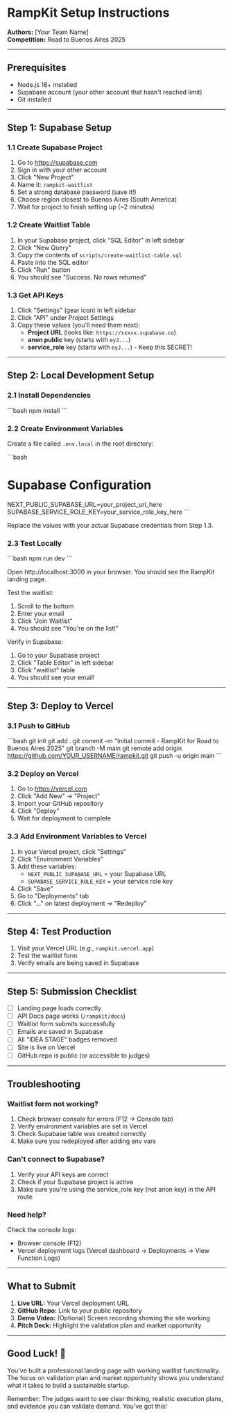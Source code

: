 # RampKit Setup Instructions

**Authors:** [Your Team Name]  
**Competition:** Road to Buenos Aires 2025

---

## Prerequisites

- Node.js 18+ installed
- Supabase account (your other account that hasn't reached limit)
- Git installed

---

## Step 1: Supabase Setup

### 1.1 Create Supabase Project

1. Go to https://supabase.com
2. Sign in with your other account
3. Click "New Project"
4. Name it: `rampkit-waitlist`
5. Set a strong database password (save it!)
6. Choose region closest to Buenos Aires (South America)
7. Wait for project to finish setting up (~2 minutes)

### 1.2 Create Waitlist Table

1. In your Supabase project, click "SQL Editor" in left sidebar
2. Click "New Query"
3. Copy the contents of `scripts/create-waitlist-table.sql`
4. Paste into the SQL editor
5. Click "Run" button
6. You should see "Success. No rows returned"

### 1.3 Get API Keys

1. Click "Settings" (gear icon) in left sidebar
2. Click "API" under Project Settings
3. Copy these values (you'll need them next):
   - **Project URL** (looks like: `https://xxxxx.supabase.co`)
   - **anon public** key (starts with `eyJ...`)
   - **service_role** key (starts with `eyJ...`) - Keep this SECRET!

---

## Step 2: Local Development Setup

### 2.1 Install Dependencies

\`\`\`bash
npm install
\`\`\`

### 2.2 Create Environment Variables

Create a file called `.env.local` in the root directory:

\`\`\`bash
# Supabase Configuration
NEXT_PUBLIC_SUPABASE_URL=your_project_url_here
SUPABASE_SERVICE_ROLE_KEY=your_service_role_key_here
\`\`\`

Replace the values with your actual Supabase credentials from Step 1.3.

### 2.3 Test Locally

\`\`\`bash
npm run dev
\`\`\`

Open http://localhost:3000 in your browser. You should see the RampKit landing page.

Test the waitlist:
1. Scroll to the bottom
2. Enter your email
3. Click "Join Waitlist"
4. You should see "You're on the list!"

Verify in Supabase:
1. Go to your Supabase project
2. Click "Table Editor" in left sidebar
3. Click "waitlist" table
4. You should see your email!

---

## Step 3: Deploy to Vercel

### 3.1 Push to GitHub

\`\`\`bash
git init
git add .
git commit -m "Initial commit - RampKit for Road to Buenos Aires 2025"
git branch -M main
git remote add origin https://github.com/YOUR_USERNAME/rampkit.git
git push -u origin main
\`\`\`

### 3.2 Deploy on Vercel

1. Go to https://vercel.com
2. Click "Add New" → "Project"
3. Import your GitHub repository
4. Click "Deploy"
5. Wait for deployment to complete

### 3.3 Add Environment Variables to Vercel

1. In your Vercel project, click "Settings"
2. Click "Environment Variables"
3. Add these variables:
   - `NEXT_PUBLIC_SUPABASE_URL` = your Supabase URL
   - `SUPABASE_SERVICE_ROLE_KEY` = your service role key
4. Click "Save"
5. Go to "Deployments" tab
6. Click "..." on latest deployment → "Redeploy"

---

## Step 4: Test Production

1. Visit your Vercel URL (e.g., `rampkit.vercel.app`)
2. Test the waitlist form
3. Verify emails are being saved in Supabase

---

## Step 5: Submission Checklist

- [ ] Landing page loads correctly
- [ ] API Docs page works (`/rampkit/docs`)
- [ ] Waitlist form submits successfully
- [ ] Emails are saved in Supabase
- [ ] All "IDEA STAGE" badges removed
- [ ] Site is live on Vercel
- [ ] GitHub repo is public (or accessible to judges)

---

## Troubleshooting

### Waitlist form not working?

1. Check browser console for errors (F12 → Console tab)
2. Verify environment variables are set in Vercel
3. Check Supabase table was created correctly
4. Make sure you redeployed after adding env vars

### Can't connect to Supabase?

1. Verify your API keys are correct
2. Check if your Supabase project is active
3. Make sure you're using the service_role key (not anon key) in the API route

### Need help?

Check the console logs:
- Browser console (F12)
- Vercel deployment logs (Vercel dashboard → Deployments → View Function Logs)

---

## What to Submit

1. **Live URL:** Your Vercel deployment URL
2. **GitHub Repo:** Link to your public repository
3. **Demo Video:** (Optional) Screen recording showing the site working
4. **Pitch Deck:** Highlight the validation plan and market opportunity

---

## Good Luck! 🚀

You've built a professional landing page with working waitlist functionality. The focus on validation plan and market opportunity shows you understand what it takes to build a sustainable startup.

Remember: The judges want to see clear thinking, realistic execution plans, and evidence you can validate demand. You've got this!
